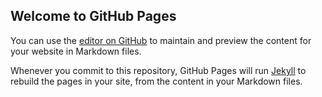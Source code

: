 ## Welcome to GitHub Pages

You can use the [editor on GitHub](https://github.com/BunnyTeng/BunnyTeng.github.io/edit/master/README.md) to maintain and preview the content for your website in Markdown files.

Whenever you commit to this repository, GitHub Pages will run [Jekyll](https://jekyllrb.com/) to rebuild the pages in your site, from the content in your Markdown files.

